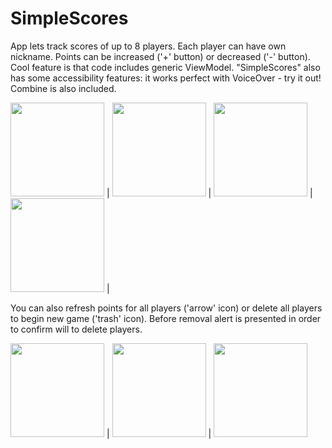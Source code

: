 # SimpleScores

App lets track scores of up to 8 players. Each player can have own nickname. Points can be increased ('+' button) or decreased ('-' button).
Cool feature is that code includes generic ViewModel. 
"SimpleScores" also has some accessibility features: it works perfect with VoiceOver - try it out! 
Combine is also included.

<img src = "https://user-images.githubusercontent.com/100759669/169272113-ee848853-a4de-4c06-879c-dbe7b0633f88.png" width=150> | <img src = "https://user-images.githubusercontent.com/100759669/169272092-14adc54e-dc89-48a7-a1eb-a08688b37f25.png" width=150> | <img src = "https://user-images.githubusercontent.com/100759669/169272101-6e822c95-3597-44ee-bd38-5bcabac30c19.png" width=150> | <img src = "https://user-images.githubusercontent.com/100759669/169272104-4372e5a4-c83a-437f-9fa6-3fab657c0e53.png" width=150> | 

You can also refresh points for all players ('arrow' icon) or delete all players to begin new game ('trash' icon). Before removal alert is presented in order to confirm will to delete players.

<img src = "https://user-images.githubusercontent.com/100759669/169272107-a8808704-9909-490a-98bb-66af09b8e786.png" width=150> | <img src = "https://user-images.githubusercontent.com/100759669/169272110-75054179-0157-4fd8-86e6-d233174b4157.png" width=150> | <img src = "https://user-images.githubusercontent.com/100759669/169272084-c63da901-d844-475d-ae90-ec533f4ed70b.png" width=150>
